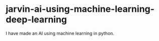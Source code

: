 # jarvin-ai-using-machine-learning-deep-learning
I have made an AI using machine learning in python.

